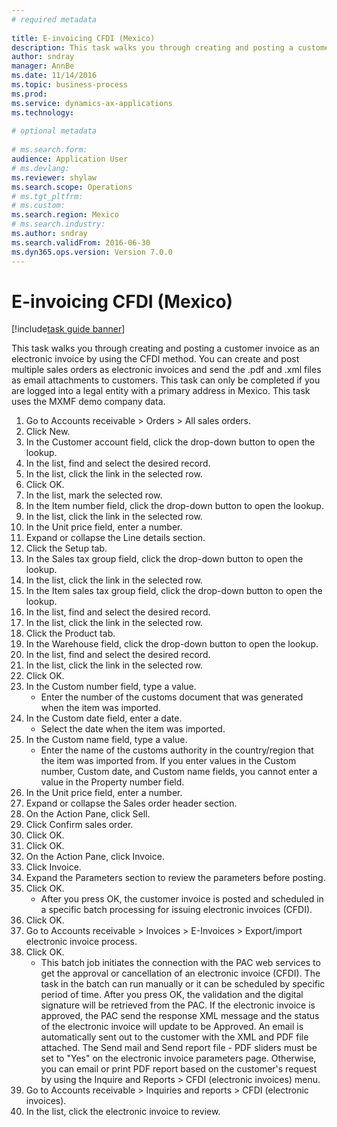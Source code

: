 ```yaml
--- 
# required metadata 
 
title: E-invoicing CFDI (Mexico)
description: This task walks you through creating and posting a customer invoice as an electronic invoice by using the CFDI method. 
author: sndray
manager: AnnBe 
ms.date: 11/14/2016
ms.topic: business-process 
ms.prod:  
ms.service: dynamics-ax-applications 
ms.technology:  
 
# optional metadata 
 
# ms.search.form:   
audience: Application User 
# ms.devlang:  
ms.reviewer: shylaw
ms.search.scope: Operations 
# ms.tgt_pltfrm:  
# ms.custom:  
ms.search.region: Mexico
# ms.search.industry: 
ms.author: sndray
ms.search.validFrom: 2016-06-30 
ms.dyn365.ops.version: Version 7.0.0 
---
```

# E-invoicing CFDI (Mexico)

[!include[task guide banner](../../includes/task-guide-banner.md)]

This task walks you through creating and posting a customer invoice as an electronic invoice by using the CFDI method. You can create and post multiple sales orders as electronic invoices and send the .pdf and .xml files as email attachments to customers. This task can only be completed if you are logged into a legal entity with a primary address in Mexico. This task uses the MXMF demo company data.

1. Go to Accounts receivable > Orders > All sales orders.
2. Click New.
3. In the Customer account field, click the drop-down button to open the lookup.
4. In the list, find and select the desired record.
5. In the list, click the link in the selected row.
6. Click OK.
7. In the list, mark the selected row.
8. In the Item number field, click the drop-down button to open the lookup.
9. In the list, click the link in the selected row.
10. In the Unit price field, enter a number.
11. Expand or collapse the Line details section.
12. Click the Setup tab.
13. In the Sales tax group field, click the drop-down button to open the lookup.
14. In the list, click the link in the selected row.
15. In the Item sales tax group field, click the drop-down button to open the lookup.
16. In the list, find and select the desired record.
17. In the list, click the link in the selected row.
18. Click the Product tab.
19. In the Warehouse field, click the drop-down button to open the lookup.
20. In the list, find and select the desired record.
21. In the list, click the link in the selected row.
22. Click OK.
23. In the Custom number field, type a value.
    * Enter the number of the customs document that was generated when the item was imported.  
24. In the Custom date field, enter a date.
    * Select the date when the item was imported.  
25. In the Custom name field, type a value.
    * Enter the name of the customs authority in the country/region that the item was imported from.  If you enter values in the Custom number, Custom date, and Custom name fields, you cannot enter a value in the Property number field.  
26. In the Unit price field, enter a number.
27. Expand or collapse the Sales order header section.
28. On the Action Pane, click Sell.
29. Click Confirm sales order.
30. Click OK.
31. Click OK.
32. On the Action Pane, click Invoice.
33. Click Invoice.
34. Expand the Parameters section to review the parameters before posting.
35. Click OK.
    * After you press OK, the customer invoice is posted and scheduled in a specific batch processing for issuing electronic invoices (CFDI).  
36. Click OK.
37. Go to Accounts receivable > Invoices > E-Invoices > Export/import electronic invoice process.
38. Click OK.
    * This batch job initiates the connection with the PAC web services to get the approval or cancellation of an electronic invoice (CFDI). The task in the batch can run manually or it can be scheduled by specific period of time.   	After you press OK, the validation and the digital signature will be retrieved from the PAC. If the electronic invoice is approved,  the PAC send the response XML message and the status of the electronic invoice will update to be Approved. An email is automatically sent out to the customer with the XML and PDF file attached. The Send mail and Send report file - PDF sliders must be set to "Yes" on the electronic invoice parameters page. Otherwise, you can email or print PDF report based on the customer's request by using the Inquire and Reports > CFDI (electronic invoices) menu.  
39. Go to Accounts receivable > Inquiries and reports > CFDI (electronic invoices).
40. In the list, click the electronic invoice to review.

